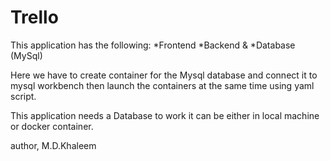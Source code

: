 # Trello
This application has the following:
*Frontend
*Backend &
*Database (MySql)

Here we have to create container for the Mysql database and connect it to mysql workbench then launch the containers at the same time using yaml script.

This application needs a Database to work it can be either in local machine or docker container.

author,
M.D.Khaleem
